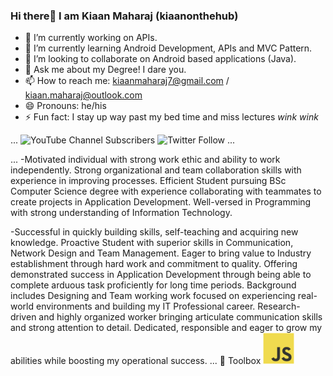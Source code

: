 ### Hi there👋 I am Kiaan Maharaj (kiaanonthehub)

- 🔭 I’m currently working on APIs.
- 🌱 I’m currently learning Android Development, APIs and MVC Pattern.
- 👯 I’m looking to collaborate on Android based applications (Java).
- 💬 Ask me about my Degree! I dare you.
- 📫 How to reach me: kiaanmaharaj7@gmail.com / kiaan.maharaj@outlook.com
- 😄 Pronouns: he/his
- ⚡ Fun fact: I stay up way past my bed time and miss lectures *wink* *wink*

...
![YouTube Channel Subscribers](https://img.shields.io/youtube/channel/subscribers/UCQqkIh-Ah1SKYYoldz-vzrQ?label=Subcribe%20to%20my%20Youtube%20Channel&style=social) ![Twitter Follow](https://img.shields.io/twitter/follow/kiaanmyraj?label=Follow%20my%20Twitter&style=social)
...

...
-Motivated individual with strong work ethic and ability to work independently. Strong organizational and team collaboration skills with experience in improving processes. Efficient Student pursuing BSc Computer Science degree with experience collaborating with teammates to create projects in Application Development. Well-versed in Programming with strong understanding of Information Technology. 

-Successful in quickly building skills, self-teaching and acquiring new knowledge. Proactive Student with superior skills in Communication, Network Design and Team Management. Eager to bring value to Industry establishment through hard work and commitment to quality. Offering demonstrated success in Application Development through being able to complete arduous task proficiently for long time periods. Background includes Designing and Team working work focused on experiencing real-world environments and building my IT Professional career. Research-driven and highly organized worker bringing articulate communication skills and strong attention to detail. Dedicated, responsible and eager to grow my abilities while boosting my operational success.
...
🧰 Toolbox
<img src="https://github.com/devicons/devicon/blob/master/icons/javascript/javascript-original.svg" alt="JavaScript logo" width="50px" height="50px"/>
